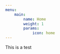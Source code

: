 ```yaml
---
menu:
    main:
        name: Home
        weight: 1
        params:
            icon: home
---
```


This is a test
